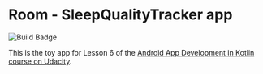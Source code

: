 # Room - SleepQualityTracker app
![Build Badge](https://github.com/sprejjs/sleep-tracker/actions/workflows/release.yml/badge.svg)

This is the toy app for Lesson 6 of the [Android App Development in Kotlin course on Udacity](https://www.udacity.com/course/???).
